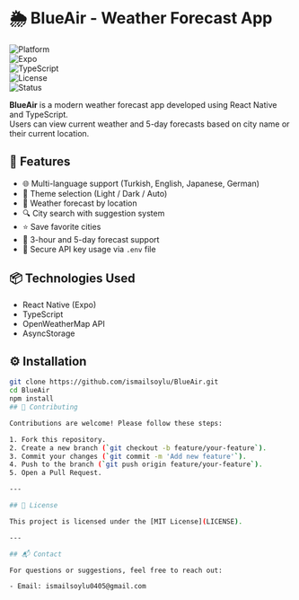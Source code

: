 # 🌦️ BlueAir - Weather Forecast App  
![Platform](https://img.shields.io/badge/platform-React%20Native-blue)  
![Expo](https://img.shields.io/badge/framework-Expo-green)  
![TypeScript](https://img.shields.io/badge/language-TypeScript-blue)  
![License](https://img.shields.io/badge/license-MIT-brightgreen)  
![Status](https://img.shields.io/badge/status-active-success)

**BlueAir** is a modern weather forecast app developed using React Native and TypeScript.  
Users can view current weather and 5-day forecasts based on city name or their current location.

## 🚀 Features

- 🌐 Multi-language support (Turkish, English, Japanese, German)
- 🎨 Theme selection (Light / Dark / Auto)
- 📍 Weather forecast by location
- 🔍 City search with suggestion system
- ⭐ Save favorite cities
- 🧾 3-hour and 5-day forecast support
- 🔐 Secure API key usage via `.env` file

## 📦 Technologies Used

- React Native (Expo)
- TypeScript
- OpenWeatherMap API
- AsyncStorage

## ⚙️ Installation

```bash
git clone https://github.com/ismailsoylu/BlueAir.git
cd BlueAir
npm install
## 🤝 Contributing

Contributions are welcome! Please follow these steps:

1. Fork this repository.
2. Create a new branch (`git checkout -b feature/your-feature`).
3. Commit your changes (`git commit -m 'Add new feature'`).
4. Push to the branch (`git push origin feature/your-feature`).
5. Open a Pull Request.

---

## 📄 License

This project is licensed under the [MIT License](LICENSE).

---

## 📬 Contact

For questions or suggestions, feel free to reach out:

- Email: ismailsoylu0405@gmail.com
